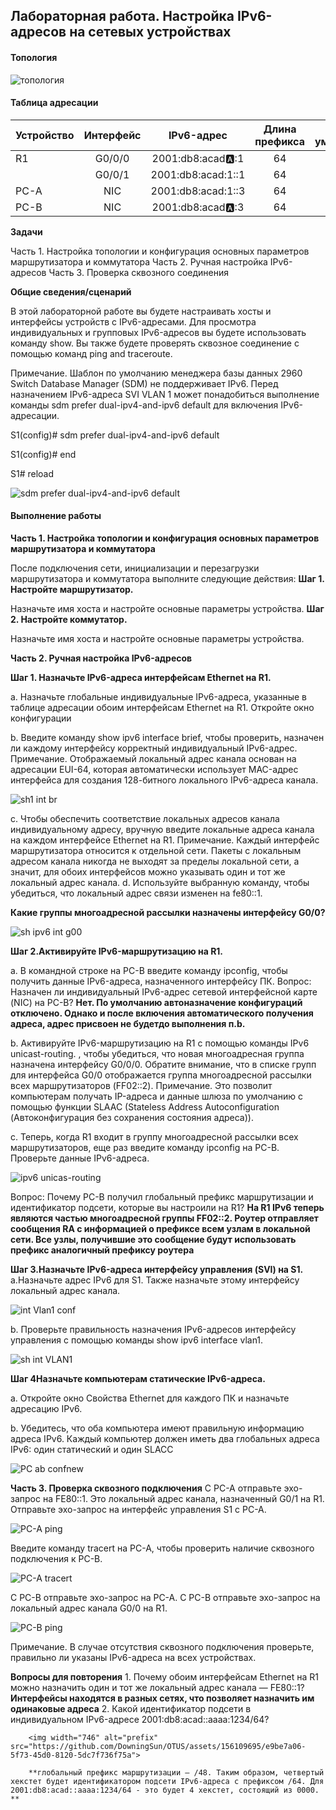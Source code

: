 ## Лабораторная работа. Настройка IPv6-адресов на сетевых устройствах 

#### Топология

![топология](https://github.com/DowningSun/OTUS/assets/156109695/0c4bd050-92e4-4a05-a271-39b06363184c)


#### Таблица адресации

|Устройство  | Интерфейс  | IPv6-адрес | Длина префикса | Шлюз по умолчанию | 
|:------------ |:---------------:| :-----: | :----------: | --------: 
|R1    | G0/0/0 | 2001:db8:acad:a::1 | 64 | - | 
|     | G0/0/1 | 2001:db8:acad:1::1 | 64 | - |
|PC-A | NIC | 2001:db8:acad:1::3 | 64 | fe80::1 | 
|PC-B | NIC | 2001:db8:acad:a::3 | 64 | fe80::1 |  

**Задачи**

Часть 1. Настройка топологии и конфигурация основных параметров маршрутизатора и коммутатора
Часть 2. Ручная настройка IPv6-адресов
Часть 3. Проверка сквозного соединения

**Общие сведения/сценарий**

В этой лабораторной работе  вы будете настраивать хосты и интерфейсы устройств с IPv6-адресами.
Для просмотра индивидуальных и групповых IPv6-адресов вы будете использовать команду show.
Вы также будете проверять сквозное соединение с помощью команд ping and traceroute.

Примечание. Шаблон по умолчанию менеджера базы данных 2960 Switch Database Manager (SDM) не поддерживает IPv6.
Перед назначением IPv6-адреса SVI VLAN 1 может понадобиться выполнение команды sdm prefer dual-ipv4-and-ipv6 default для включения IPv6-адресации.

S1(config)# sdm prefer dual-ipv4-and-ipv6 default

S1(config)# end

S1# reload

![sdm prefer dual-ipv4-and-ipv6 default](https://github.com/DowningSun/OTUS/assets/156109695/abe78295-9881-48ac-a0d5-aa463156000e)

#### Выполнение работы

**Часть 1. Настройка топологии и конфигурация основных параметров маршрутизатора и коммутатора**

После подключения сети, инициализации и перезагрузки маршрутизатора и коммутатора выполните следующие действия:
            **Шаг 1. Настройте маршрутизатор.**
            
Назначьте имя хоста и настройте основные параметры устройства.
            **Шаг 2. Настройте коммутатор.**
            
Назначьте имя хоста и настройте основные параметры устройства.


**Часть 2. Ручная настройка IPv6-адресов**

**Шаг 1. Назначьте IPv6-адреса интерфейсам Ethernet на R1.**

a. Назначьте глобальные индивидуальные IPv6-адреса, указанные в таблице адресации обоим интерфейсам Ethernet на R1.
Откройте окно конфигурации
                
b. Введите команду show ipv6 interface brief, чтобы проверить, назначен ли каждому интерфейсу корректный индивидуальный IPv6-адрес.
Примечание. Отображаемый локальный адрес канала основан на адресации EUI-64, которая автоматически использует MAC-адрес интерфейса для создания 128-битного локального IPv6-адреса канала.

![sh1 int br](https://github.com/DowningSun/OTUS/assets/156109695/9ffcb8c8-adaa-4427-9724-668e711e294e)

c. Чтобы обеспечить соответствие локальных адресов канала индивидуальному адресу, вручную введите локальные адреса канала на каждом интерфейсе Ethernet на R1.
Примечание. Каждый интерфейс маршрутизатора относится к отдельной сети. Пакеты с локальным адресом канала никогда не выходят за пределы локальной сети, а значит, для обоих интерфейсов можно указывать один и тот же локальный адрес канала.
d. Используйте выбранную команду, чтобы убедиться, что локальный адрес связи изменен на fe80::1.

**Какие группы многоадресной рассылки назначены интерфейсу G0/0?**

![sh ipv6 int g00](https://github.com/DowningSun/OTUS/assets/156109695/0fe9ba44-a526-448e-91bf-9dc0fc74e7ab)

**Шаг 2.Активируйте IPv6-маршрутизацию на R1.**

a. В командной строке на PC-B введите команду ipconfig, чтобы получить данные IPv6-адреса, назначенного интерфейсу ПК.
Вопрос: Назначен ли индивидуальный IPv6-адрес сетевой интерфейсной карте (NIC) на PC-B? **Нет. По умолчанию автоназначение конфигураций отключено. Однако и после включения автоматического получения адреса, адрес присвоен не будетдо выполнения п.b.**

b. Активируйте IPv6-маршрутизацию на R1 с помощью команды IPv6 unicast-routing.
, чтобы убедиться, что новая многоадресная группа назначена интерфейсу G0/0/0. Обратите внимание, что в списке групп для интерфейса G0/0 отображается группа многоадресной рассылки всех маршрутизаторов (FF02::2).
Примечание. Это позволит компьютерам получать IP-адреса и данные шлюза по умолчанию с помощью функции SLAAC (Stateless Address Autoconfiguration (Автоконфигурация без сохранения состояния адреса)).

c. Теперь, когда R1 входит в группу многоадресной рассылки всех маршрутизаторов, еще раз введите команду ipconfig на PC-B. Проверьте данные IPv6-адреса.
                
![ipv6 unicas-routing](https://github.com/DowningSun/OTUS/assets/156109695/83c99724-64ef-4f1f-9af1-36d7550f71aa)
       
Вопрос:
Почему PC-B получил глобальный префикс маршрутизации и идентификатор подсети, которые вы настроили на R1? **На R1 IPv6 теперь являются частью многоадресной группы FF02::2. Роутер отправляет сообщения RA с информацией о префиксе всем узлам в локальной сети.
Все узлы, получившие это сообщение будут использовать префикс аналогичный префиксу роутера**

**Шаг 3.Назначьте IPv6-адреса интерфейсу управления (SVI) на S1.**
a.Назначьте адрес IPv6 для S1. Также назначьте этому интерфейсу локальный адрес канала.

![int Vlan1 conf](https://github.com/DowningSun/OTUS/assets/156109695/6a17f8b5-063f-40c1-9ebd-def9d23416df)

b. Проверьте правильность назначения IPv6-адресов интерфейсу управления с помощью команды show ipv6 interface vlan1.

![sh int VLAN1](https://github.com/DowningSun/OTUS/assets/156109695/ad8f2dd0-6155-475d-83c1-2c9a3f1ced5e)


**Шаг 4Назначьте компьютерам статические IPv6-адреса.**

a. Откройте окно Свойства Ethernet для каждого ПК и назначьте адресацию IPv6.

b. Убедитесь, что оба компьютера имеют правильную информацию адреса IPv6. Каждый компьютер должен иметь два глобальных адреса IPv6: один статический и один SLACC

![PC ab confnew](https://github.com/DowningSun/OTUS/assets/156109695/7a366860-ccf4-4667-9bb9-2e604ed34f53)

**Часть 3. Проверка сквозного подключения**
С PC-A отправьте эхо-запрос на FE80::1. Это локальный адрес канала, назначенный G0/1 на R1.
Отправьте эхо-запрос на интерфейс управления S1 с PC-A.

![PC-A ping](https://github.com/DowningSun/OTUS/assets/156109695/be6d1469-a9c6-469b-811a-48215237ef3c)

Введите команду tracert на PC-A, чтобы проверить наличие сквозного подключения к PC-B.

![PC-A tracert](https://github.com/DowningSun/OTUS/assets/156109695/d9e814ae-f134-4f46-b2da-c2c9a9ca8a12)

С PC-B отправьте эхо-запрос на PC-A.
С PC-B отправьте эхо-запрос на локальный адрес канала G0/0 на R1.

![PC-B ping](https://github.com/DowningSun/OTUS/assets/156109695/31e5c812-905b-4104-adb7-2fea96a37052)

Примечание.  В случае отсутствия сквозного подключения проверьте, правильно ли указаны IPv6-адреса на всех устройствах.


  **Вопросы для повторения**
        1. Почему обоим интерфейсам Ethernet на R1 можно назначить один и тот же локальный адрес канала — FE80::1? **Интерфейсы находятся в разных сетях, что позволяет назначить им одинаковые адреса**
        2. Какой идентификатор подсети в индивидуальном IPv6-адресе 2001:db8:acad::aaaa:1234/64? 

        <img width="746" alt="prefix" src="https://github.com/DowningSun/OTUS/assets/156109695/e9be7a06-5f73-45d0-8120-5dc7f736f75a">

        **глобальный префикс маршрутизации — /48. Таким образом, четвертый хекстет будет идентификатором подсети IPv6-адреса с префиксом /64. Для 2001:db8:acad::aaaa:1234/64 - это будет 4 хекстет, состоящий из 0000.  **

